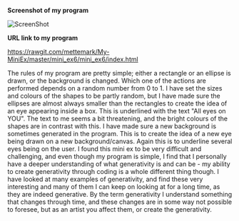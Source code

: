 **Screenshot of my program**

![ScreenShot](https://github.com/mettemark/My-MiniEx/blob/master/mini_ex6/Sk%C3%A6rmbillede%202018-03-19%20kl.%2016.22.05.png)



**URL link to my program**

https://rawgit.com/mettemark/My-MiniEx/master/mini_ex6/mini_ex6/index.html



The rules of my program are pretty simple; either a rectangle or an ellipse is drawn, or the background is changed. Which one of the actions are performed depends on a random number from 0 to 1. I have set the sizes and colours of the shapes to be partly random, but I have made sure the ellipses are almost always smaller than the rectangles to create the idea of an eye appearing inside a box. This is underlined with the text "All eyes on YOU". The text to me seems a bit threatening, and the bright colours of the shapes are in contrast with this. 
I have made sure a new background is sometimes generated in the program. This is to create the idea of a new eye being drawn on a new background/canvas. Again this is to underline several eyes being on the user. 
I found this mini ex to be very difficult and challenging, and even though my program is simple, I find that I personally have a deeper understanding of what generativity is and can be - my ability to create generativity through coding is a whole different thing though. I have looked at many examples of generativity, and find these very interesting and many of them I can keep on looking at for a long time, as they are indeed generative. By the term generativity I understand something that changes through time, and these changes are in some way not possible to foresee, but as an artist you affect them, or create the generativity. 
